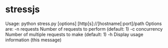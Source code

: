 stressjs
========

Usage: python stress.py [options] [http[s]://]hostname[:port]/path
Options are:
    -n requests     Number of requests to perform (default: 1)
    -c concurrency  Number of multiple requests to make (default: 1)
    -h              Display usage information (this message)